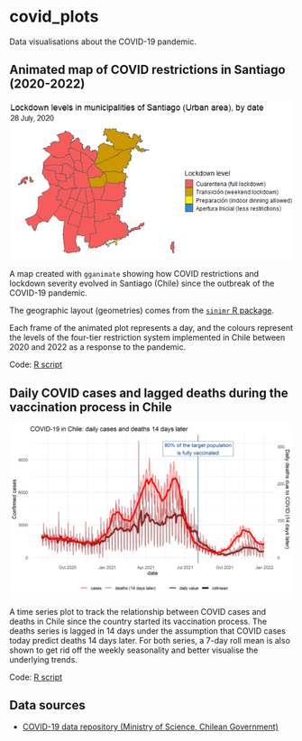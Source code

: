 # covid_plots

Data visualisations about the COVID-19 pandemic.

<!--- 1.  [Animated map of COVID restrictions in Santiago (2020-2022)](#animated-map-of-covid-restrictions-in-santiago-2020-2022) --->

## Animated map of COVID restrictions in Santiago (2020-2022)

![Animated map of COVID lockdown levels in municipalities of Santiago urban area, from 2020 to 2022](lockdown_levels_santiago.gif)

A map created with `gganimate` showing how COVID restrictions and lockdown severity evolved in Santiago (Chile) since the outbreak of the COVID-19 pandemic.

The geographic layout (geometries) comes from the [`sinimr` R package](https://github.com/robsalasco/sinimr).

Each frame of the animated plot represents a day, and the colours represent the levels of the four-tier restriction system implemented in Chile between 2020 and 2022 as a response to the pandemic.

Code: [R script](animated_map_lockdown_levels.R)

## Daily COVID cases and lagged deaths during the vaccination process in Chile

![](outputs/covid_deaths_offset.png)

A time series plot to track the relationship between COVID cases and deaths in Chile since the country started its vaccination process. The deaths series is lagged in 14 days under the assumption that COVID cases today predict deaths 14 days later. For both series, a 7-day roll mean is also shown to get rid off the weekly seasonality and better visualise the underlying trends.

Code: [R script](cases_vs_offset_deaths.R)

## Data sources

-   [COVID-19 data repository (Ministry of Science, Chilean Government)](https://github.com/MinCiencia/Datos-COVID19/)
